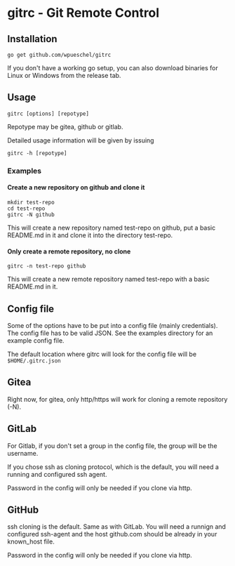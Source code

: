 # gitrc - Git Remote Control

## Installation

```
go get github.com/wpueschel/gitrc
```

If you don't have a working go setup, you can also download binaries for Linux or Windows from the release tab.

## Usage

```
gitrc [options] [repotype]
```

Repotype may be gitea, github or gitlab.

Detailed usage information will be given by issuing 

```
gitrc -h [repotype]
```

### Examples

#### Create a new repository on github and clone it

```
mkdir test-repo
cd test-repo
gitrc -N github
```

This will create a new repository named test-repo on github, put a basic README.md in it and clone it into the directory test-repo.

#### Only create a remote repository, no clone

```
gitrc -n test-repo github
```

This will create a new remote repository named test-repo with a basic README.md in it.

## Config file

Some of the options have to be put into a config file (mainly credentials). The config file has to be valid JSON.
See the examples directory for an example config file.
  
The default location where gitrc will look for the config file will be ```$HOME/.gitrc.json```

## Gitea

Right now, for gitea, only http/https will work for cloning a remote repository (-N).

## GitLab 

For Gitlab, if you don't set a group in the config file, the group will be the username.
  
If you chose ssh as cloning protocol, which is the default, you will need a running and configured ssh agent.

Password in the config will only be needed if you clone via http.

## GitHub

ssh cloning is the default. Same as with GitLab. You will need a runnign and configured ssh-agent and the host github.com should be already in your known_host file.

Password in the config will only be needed if you clone via http.
